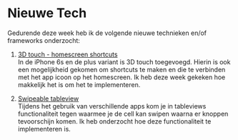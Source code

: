 Nieuwe Tech 
===========

Gedurende deze week heb ik de volgende nieuwe technieken en/of frameworks onderzocht:

1. [3D touch - homescreen shortcuts](https://developer.apple.com/ios/3d-touch/)  
In de iPhone 6s en de plus variant is 3D touch toegevoegd. Hierin is ook een mogelijkheid gekomen om shortcuts te maken en die te verbinden met het app icoon op het homescreen. Ik heb deze week gekeken hoe makkelijk het is om het te implementeren.

1. [Swipeable tableview](https://www.raywenderlich.com/62435/make-swipeable-table-view-cell-actions-without-going-nuts-scroll-views)  
Tijdens het gebruik van verschillende apps kom je in tableviews functionaliteit tegen waarmee je de cell kan swipen waarna er knoppen tevoorschijn komen. Ik heb onderzocht hoe deze functionaliteit te implementeren is.

